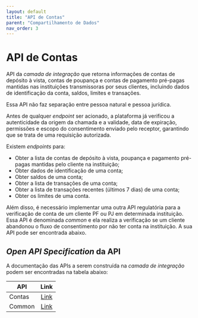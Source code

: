 ```yaml
---
layout: default
title: "API de Contas"
parent: "Compartilhamento de Dados"
nav_order: 3
---
```


# API de Contas

API da *camada de integração* que retorna informações de contas de depósito à vista, contas de poupança e contas de pagamento pré-pagas mantidas nas instituições transmissoras por seus clientes, incluindo dados de identificação da conta, saldos, limites e transações.

Essa API não faz separação entre pessoa natural e pessoa jurídica.

Antes de qualquer *endpoint* ser acionado, a plataforma já verificou a autenticidade da origem da chamada e a validade, data de expiração, permissões e escopo do consentimento enviado pelo receptor, garantindo que se trata de uma requisição autorizada.

Existem *endpoints* para:

- Obter a lista de contas de depósito à vista, poupança e pagamento pré-pagas mantidas pelo cliente na instituição;
- Obter dados de identificação de uma conta;
- Obter saldos de uma conta;
- Obter a lista de transações de uma conta;
- Obter a lista de transações recentes (últimos 7 dias) de uma conta;
- Obter os limites de uma conta.

Além disso, é necessário implementar uma outra API regulatória para a verificação de conta de um cliente PF ou PJ em determinada instituição. Essa API é denominada *common* e ela realiza a verificação se um cliente abandonou o fluxo de consentimento por não ter conta na instituição. A sua API pode ser encontrada abaixo.

## *Open API Specification* da API

A documentação das APIs a serem construída na *camada de integração* podem ser encontradas na tabela abaixo:

|API            |Link               |
|---------------|:-----------------:|
|Contas         |[Link][API-Contas] |
|Common         |[Link][API-Common] |

[API-Contas]: ../../../../swagger-ui/index.html?api=en-Contas
[API-Common]: ../../../../swagger-ui/index.html?api=en-Opus-Commons
